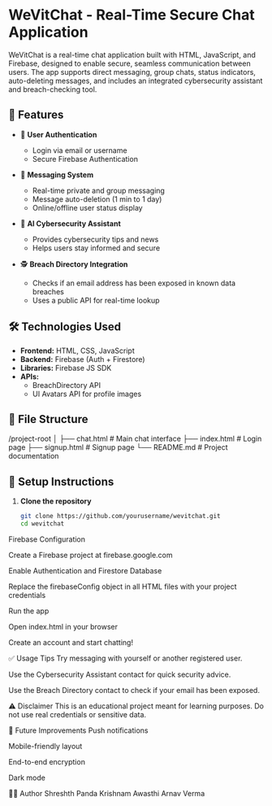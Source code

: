 # WeVitChat - Real-Time Secure Chat Application

WeVitChat is a real-time chat application built with HTML, JavaScript, and Firebase, designed to enable secure, seamless communication between users. The app supports direct messaging, group chats, status indicators, auto-deleting messages, and includes an integrated cybersecurity assistant and breach-checking tool.

## 🚀 Features

- 🔐 **User Authentication**
  - Login via email or username
  - Secure Firebase Authentication

- 💬 **Messaging System**
  - Real-time private and group messaging
  - Message auto-deletion (1 min to 1 day)
  - Online/offline user status display

- 🧠 **AI Cybersecurity Assistant**
  - Provides cybersecurity tips and news
  - Helps users stay informed and secure

- 🕵️ **Breach Directory Integration**
  - Checks if an email address has been exposed in known data breaches
  - Uses a public API for real-time lookup

## 🛠️ Technologies Used

- **Frontend:** HTML, CSS, JavaScript
- **Backend:** Firebase (Auth + Firestore)
- **Libraries:** Firebase JS SDK
- **APIs:**
  - BreachDirectory API
  - UI Avatars API for profile images

## 📁 File Structure

/project-root │ ├── chat.html # Main chat interface ├── index.html # Login page ├── signup.html # Signup page └── README.md # Project documentation



## 📝 Setup Instructions

1. **Clone the repository**
   ```bash
   git clone https://github.com/yourusername/wevitchat.git
   cd wevitchat
Firebase Configuration

Create a Firebase project at firebase.google.com

Enable Authentication and Firestore Database

Replace the firebaseConfig object in all HTML files with your project credentials

Run the app

Open index.html in your browser

Create an account and start chatting!

✅ Usage Tips
Try messaging with yourself or another registered user.

Use the Cybersecurity Assistant contact for quick security advice.

Use the Breach Directory contact to check if your email has been exposed.

⚠️ Disclaimer
This is an educational project meant for learning purposes. Do not use real credentials or sensitive data.

📌 Future Improvements
Push notifications

Mobile-friendly layout

End-to-end encryption

Dark mode

👨‍💻 Author
Shreshth Panda
Krishnam Awasthi
Arnav Verma
